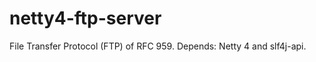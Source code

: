 netty4-ftp-server
=================

File Transfer Protocol (FTP) of RFC 959.
Depends: Netty 4 and slf4j-api.
